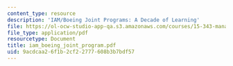 ```yaml
---
content_type: resource
description: 'IAM/Boeing Joint Programs: A Decade of Learning'
file: https://ol-ocw-studio-app-qa.s3.amazonaws.com/courses/15-343-managing-transformations-in-work-organizations-and-society-spring-2002/9acdcaa26f1b2cf22777608b3b7bdf57_iam_boeing_joint_program.pdf
file_type: application/pdf
resourcetype: Document
title: iam_boeing_joint_program.pdf
uid: 9acdcaa2-6f1b-2cf2-2777-608b3b7bdf57
---
```


